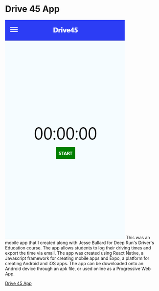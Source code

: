 # Drive 45 App
![Image of Home Screen](images/HomeScreen.png)
This was an mobile app that I created along with Jesse Bullard for Deep Run's Driver's Education course. The app allows students to log their driving times and export the time via email. The app was created using React Native, a Javascript framework for creating mobile apps and Expo, a platform for creating Android and iOS apps. The app can be downloaded onto an Android device through an apk file, or used online as a Progressive Web App.

[Drive 45 App](https://driversed2024.github.io/)
